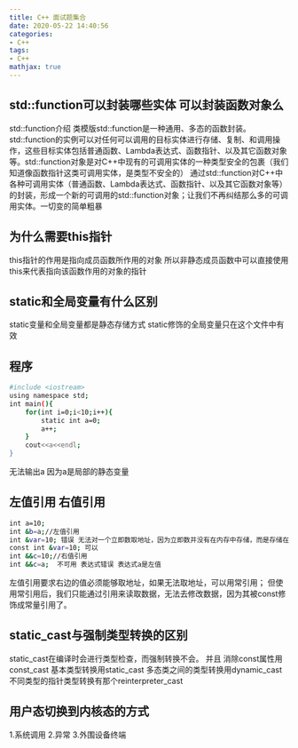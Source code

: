 ```yaml
---
title: C++ 面试题集合
date: 2020-05-22 14:40:56
categories:
- C++
tags:
- C++
mathjax: true
---
```

## std::function可以封装哪些实体 可以封装函数对象么
std::function介绍
类模版std::function是一种通用、多态的函数封装。std::function的实例可以对任何可以调用的目标实体进行存储、复制、和调用操作，这些目标实体包括普通函数、Lambda表达式、函数指针、以及其它函数对象等。std::function对象是对C++中现有的可调用实体的一种类型安全的包裹（我们知道像函数指针这类可调用实体，是类型不安全的）
通过std::function对C++中各种可调用实体（普通函数、Lambda表达式、函数指针、以及其它函数对象等）的封装，形成一个新的可调用的std::function对象；让我们不再纠结那么多的可调用实体。一切变的简单粗暴

## 为什么需要this指针
this指针的作用是指向成员函数所作用的对象 所以非静态成员函数中可以直接使用this来代表指向该函数作用的对象的指针

## static和全局变量有什么区别
static变量和全局变量都是静态存储方式 static修饰的全局变量只在这个文件中有效 

## 程序
```bash
#include <iostream>
using namespace std;
int main(){
    for(int i=0;i<10;i++){
        static int a=0;
        a++;
    }
    cout<<a<<endl;
}
```
无法输出a 因为a是局部的静态变量
## 左值引用 右值引用
```bash
int a=10;
int &b=a;//左值引用
int &var=10; 错误 无法对一个立即数取地址，因为立即数并没有在内存中存储，而是存储在寄存器中
const int &var=10; 可以
int &&c=10;//右值引用 
int &&c=a;  不可用 表达式错误 表达式a是左值
```
左值引用要求右边的值必须能够取地址，如果无法取地址，可以用常引用；
但使用常引用后，我们只能通过引用来读取数据，无法去修改数据，因为其被const修饰成常量引用了。
## static_cast与强制类型转换的区别
static_cast在编译时会进行类型检查，而强制转换不会。
并且 消除const属性用const_cast  基本类型转换用static_cast  多态类之间的类型转换用dynamic_cast 不同类型的指针类型转换有那个reinterpreter_cast
## 用户态切换到内核态的方式
1.系统调用
2.异常
3.外围设备终端
